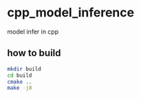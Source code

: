 # cpp_model_inference
model infer in cpp

## how to build
```bash
mkdir build
cd build
cmake ..
make -j8
```